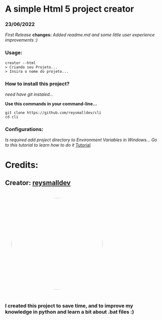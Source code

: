 # A simple Html 5 project creator

### 23/06/2022
*First Release*
**changes:** *Added readme.md and some little user experience improvements :)*

### Usage:
```
creator --html
> Criando seu Projeto...
> Insira o nome do projeto...
```

### How to install this project?
*need have git instaled...*

**Use this commands in your command-line...**
```
git clone https://github.com/reysmalldev/cli
cd cli
```
### Configurations: 
*Is required add project directory to Environment Variables in Windows...*
*Go to this tutorial to learn how to do it* [Tutorial](https://docs.oracle.com/en/database/oracle/machine-learning/oml4r/1.5.1/oread/creating-and-modifying-environment-variables-on-windows.html#GUID-DD6F9982-60D5-48F6-8270-A27EC53807D0)

# Credits:

## Creator: **[reysmalldev](https://github.com/reysmalldev)**  
<img src="https://avatars.githubusercontent.com/u/88351922?v=4" width="300px" style="border-radius: 50%; margin: 20px;"></img>
### I created this project to save time, and to improve my knowledge in python and learn a bit about .bat files :)